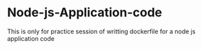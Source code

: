 # Node-js-Application-code
This is only for practice session of writting dockerfile for a node js application code
